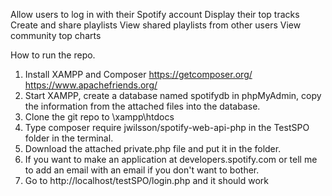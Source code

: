 Allow users to log in with their Spotify account
Display their top tracks
Create and share playlists
View shared playlists from other users
View community top charts






How to run the repo.
1. Install XAMPP and Composer
https://getcomposer.org/
https://www.apachefriends.org/
2. Start XAMPP, create a database named spotifydb in phpMyAdmin, copy the information from the attached files into the database.
3. Clone the git repo to \xampp\htdocs
3. Type composer require jwilsson/spotify-web-api-php in the TestSPO folder in the terminal.
4. Download the attached private.php file and put it in the folder.
5. If you want to make an application at developers.spotify.com or tell me to add an email with an email if you don't want to bother.
6. Go to http://localhost/testSPO/login.php and it should work

